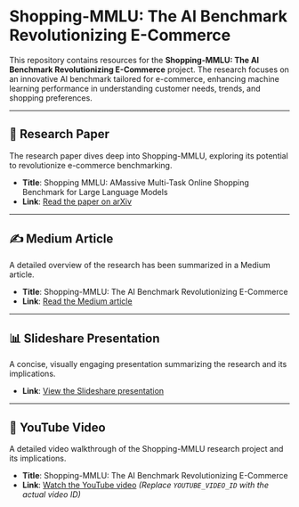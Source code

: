 # Shopping-MMLU: The AI Benchmark Revolutionizing E-Commerce

This repository contains resources for the **Shopping-MMLU: The AI Benchmark Revolutionizing E-Commerce** project. The research focuses on an innovative AI benchmark tailored for e-commerce, enhancing machine learning performance in understanding customer needs, trends, and shopping preferences.

---
## 📜 Research Paper

The research paper dives deep into Shopping-MMLU, exploring its potential to revolutionize e-commerce benchmarking.

- **Title**: Shopping MMLU: AMassive Multi-Task Online Shopping Benchmark for Large Language Models 
- **Link**: [Read the paper on arXiv](https://arxiv.org/pdf/2410.20745) 

---

## ✍️ Medium Article

A detailed overview of the research has been summarized in a Medium article.

- **Title**: Shopping-MMLU: The AI Benchmark Revolutionizing E-Commerce  
- **Link**: [Read the Medium article](https://medium.com/@rutujabhaskarrao.patil/shopping-mmlu-the-ai-benchmark-revolutionizing-e-commerce-fa097a6b8efb) 

---

## 📊 Slideshare Presentation

A concise, visually engaging presentation summarizing the research and its implications.

- **Link**: [View the Slideshare presentation](https://www.slideshare.net/slideshow/shopping-mmlu-the-ai-benchmark-revolutionizing-e-commerce/273792967)

---

## 🎥 YouTube Video

A detailed video walkthrough of the Shopping-MMLU research project and its implications.

- **Title**: Shopping-MMLU: The AI Benchmark Revolutionizing E-Commerce  
- **Link**: [Watch the YouTube video](https://www.youtube.com/watch?v=YOUTUBE_VIDEO_ID) *(Replace `YOUTUBE_VIDEO_ID` with the actual video ID)*


